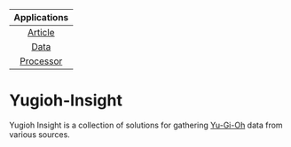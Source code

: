 |**Applications**|
|:-----:|
[Article](https://github.com/fablecode/yugioh-insight/tree/master/src/wikia/article)|
[Data](https://github.com/fablecode/yugioh-insight/tree/master/src/wikia/data)|
[Processor](https://github.com/fablecode/yugioh-insight/tree/master/src/wikia/processor)|

# Yugioh-Insight
Yugioh Insight is a collection of solutions for gathering [Yu-Gi-Oh](http://www.yugioh-card.com/uk/) data from various sources.
